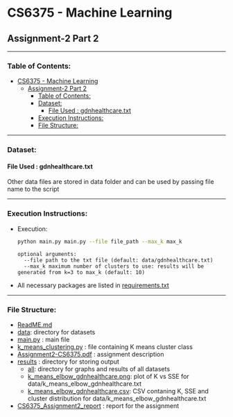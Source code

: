 # CS6375 - Machine Learning
## Assignment-2 Part 2
___
### Table of Contents:
<!-- TOC -->
* [CS6375 - Machine Learning](#cs6375---machine-learning)
  * [Assignment-2 Part 2](#assignment-2-part-2)
    * [Table of Contents:](#table-of-contents)
    * [Dataset:](#dataset-)
      * [File Used : gdnhealthcare.txt](#file-used--gdnhealthcaretxt)
    * [Execution Instructions:](#execution-instructions)
    * [File Structure:](#file-structure)
<!-- TOC -->
___
### Dataset: 
#### File Used : gdnhealthcare.txt
Other data files are stored in  data folder and can be used by passing file name to the script
___
### Execution Instructions:
- Execution:
  ```bash
  python main.py main.py --file file_path --max_k max_k
  ```
  ```
  optional arguments:
    --file path to the txt file (default: data/gdnhealthcare.txt)
    --max_k maximum number of clusters to use: results will be generated from k=3 to max_k (default: 10)
  ```
- All necessary packages are listed in [requirements.txt](requirements.txt)  

___
### File Structure:
- [ReadME.md](ReadME.md) 
- [data](data): directory for datasets 
- [main.py](main.py) : main file 
- [k_means_clustering.py](k_means_clustering.py) : file containing K means cluster class
- [Assignment2-CS6375.pdf](Assignment2-CS6375.pdf) : assignment description 
- [results](results) : directory for storing output 
  - [all](results/all): directory for graphs and results of all datasets
  - [k_means_elbow_gdnhealthcare.png](reults/k_means_elbow_gdnhealthcare.png): plot of K vs SSE for data/k_means_elbow_gdnhealthcare.txt
  - [k_means_elbow_gdnhealthcare.csv](reults/k_means_elbow_gdnhealthcare.csv): CSV contaning K, SSE and cluster distribution for data/k_means_elbow_gdnhealthcare.txt
- [CS6375_Assignment2_report](CS6375_Assignment2_report) : report for the assignment
